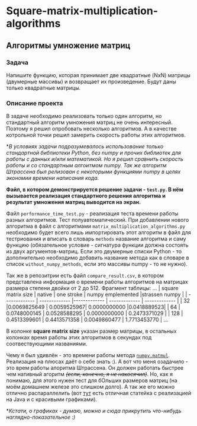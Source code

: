 # Square-matrix-multiplication-algorithms
## Алгоритмы умножение матриц

### Задача
Напишите функцию, которая принимает две квадратные (NxN) матрицы (двумерные массивы) и возвращает их произведение. Будут даны только квадратные матрицы.


### Описание проекта
В задаче необходимо реализовать только один алгоритм, но стандартный алгоритм умножения матриц не очень интересный. Поэтому я решил опробовать несколько алгоритмов. А в качестве котрольной точки решил замерить скорость работы этих алгоритмов.


**В условиях задачи подразумевалось использование только стандартной библиотеки Python, без numpy и прочих библиотек для работы с данных и/или математикой. Но я решил сравнить скорость работы и со стандартным алгоитмом numpy. Так же алгоритм Штрассена был релизован с некоторыми функциями numpy в целях экономии времени написания кода.*


**Файл, в котором демонстрируется решение задачи - `test.py`. В нём вызывается реализация стандартного решения алгоритма и результат умножения матриц выводится на экран.**


Файл `performance_time_test.py` - реализация теста времени работы разных алгоритмов. Тест полуавтоматический. При добавлении нового алгоритма в файл с алгоритмами `matrix_multiplication_algorithms.py` необходимо будет всего лишь импортировать этот алгоритм в файл для тестриования и вписать в словарь `methods` название алгоритма и саму функцию (обязательное условие - сигнатура функции должна состоять из двух аргументов-матриц. Если это двумерные списки Python - то дополнительно необходимо добавить название метода как в словаре в список `without_numpy_methods`, если это массивы numpy - то не нужно).


Так же в репозитрии есть файл `compare_result.csv`, в котором представлена информация о времени работы алгоритмов на матрицах размера степени двойки от 2 до 512. Фрагмент таблицы:
...
| square matrix size  | native | one stroke  | numpy emplemented |strassen numpy |
| ------------- | ------------- |------------- | ------------- | ------------- |
| 32  |0.0069825649	| 0.0059525967| 0.0000000000	|0.0418889523|
| 64  | 0.0748000145 | 0.0528588295 |	0.0000000000 | 0.2473371029 |
| 128  | 0.4513399601 | 0.4413571358 | 0.0049860477 | 1.7713453770  |
...

В колонке **square matrix size** указан размер матрицы, в остальных колонках время работы этих алгоритмов в секундах под соотвествующими названиями.


Чему я был удивлён - это времени работы метода [`numpy.matmul`](https://numpy.org/doc/stable/reference/generated/numpy.matmul.html). Реализация на плюсах даёт о себе знать :).
А вот что меня озадачило - это врем работы алоритма Штрассена. Он должен работать быстрее чем нативный агоритм ~~*(если, конечно, я не накосячил)*~~. Но, как я понимаю, для этого нужен тест для бОльших размеров матриц (на моём домашнем железе это слишком долго). А так же его можно отлично распараллелить (вот [тут](https://habr.com/ru/articles/313258/) есть отличная статейка с реализацией на Java и с красивыми графиками).


**Кстати, о графиках - думаю, можно и сюда прикрутить что-нибудь наглядно-показательное :)*
